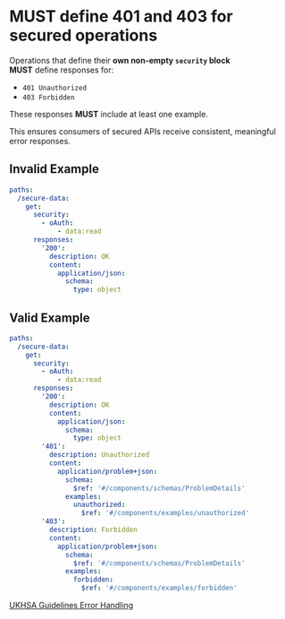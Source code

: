 # **MUST** define 401 and 403 for secured operations

Operations that define their **own non-empty `security` block**  
**MUST** define responses for:

- `401 Unauthorized`
- `403 Forbidden`

These responses **MUST** include at least one example.

This ensures consumers of secured APIs receive consistent, meaningful error responses.

## Invalid Example

```yaml
paths:
  /secure-data:
    get:
      security:
        - oAuth:
            - data:read
      responses:
        '200':
          description: OK
          content:
            application/json:
              schema:
                type: object
```

## Valid Example

```yaml
paths:
  /secure-data:
    get:
      security:
        - oAuth:
            - data:read
      responses:
        '200':
          description: OK
          content:
            application/json:
              schema:
                type: object
        '401':
          description: Unauthorized
          content:
            application/problem+json:
              schema:
                $ref: '#/components/schemas/ProblemDetails'
              examples:
                unauthorized:
                  $ref: '#/components/examples/unauthorized'
        '403':
          description: Forbidden
          content:
            application/problem+json:
              schema:
                $ref: '#/components/schemas/ProblemDetails'
              examples:
                forbidden:
                  $ref: '#/components/examples/forbidden'
```

[UKHSA Guidelines Error Handling](../../api-design-guidelines/error-handling.md#required-error-responses)
